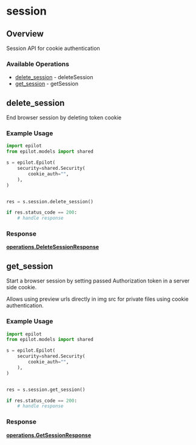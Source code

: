 # session

## Overview

Session API for cookie authentication

### Available Operations

* [delete_session](#delete_session) - deleteSession
* [get_session](#get_session) - getSession

## delete_session

End browser session by deleting token cookie

### Example Usage

```python
import epilot
from epilot.models import shared

s = epilot.Epilot(
    security=shared.Security(
        cookie_auth="",
    ),
)


res = s.session.delete_session()

if res.status_code == 200:
    # handle response
```


### Response

**[operations.DeleteSessionResponse](../../models/operations/deletesessionresponse.md)**


## get_session

Start a browser session by setting passed Authorization token in a server side cookie.

Allows using preview urls directly in img src for private files using cookie authentication.


### Example Usage

```python
import epilot
from epilot.models import shared

s = epilot.Epilot(
    security=shared.Security(
        cookie_auth="",
    ),
)


res = s.session.get_session()

if res.status_code == 200:
    # handle response
```


### Response

**[operations.GetSessionResponse](../../models/operations/getsessionresponse.md)**

